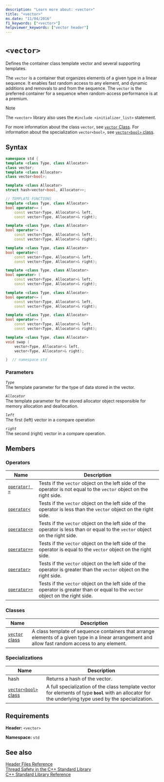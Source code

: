 ```yaml
---
description: "Learn more about: <vector>"
title: "<vector>"
ms.date: "11/04/2016"
f1_keywords: ["<vector>"]
helpviewer_keywords: ["vector header"]
---
```

# `<vector>`

Defines the container class template vector and several supporting templates.

The `vector` is a container that organizes elements of a given type in a linear sequence. It enables fast random access to any element, and dynamic additions and removals to and from the sequence. The `vector` is the preferred container for a sequence when random-access performance is at a premium.

> [!NOTE]
> The `<vector>` library also uses the `#include <initializer_list>` statement.

For more information about the class `vector`, see [`vector` Class](../standard-library/vector-class.md). For information about the specialization `vector<bool>`, see [`vector<bool>` class](../standard-library/vector-bool-class.md).

## Syntax

```cpp
namespace std {
template <class Type, class Allocator>
class vector;
template <class Allocator>
class vector<bool>;

template <class Allocator>
struct hash<vector<bool, Allocator>>;

// TEMPLATE FUNCTIONS
template <class Type, class Allocator>
bool operator== (
    const vector<Type, Allocator>& left,
    const vector<Type, Allocator>& right);

template <class Type, class Allocator>
bool operator!= (
    const vector<Type, Allocator>& left,
    const vector<Type, Allocator>& right);

template <class Type, class Allocator>
bool operator<(
    const vector<Type, Allocator>& left,
    const vector<Type, Allocator>& right);

template <class Type, class Allocator>
bool operator> (
    const vector<Type, Allocator>& left,
    const vector<Type, Allocator>& right);

template <class Type, class Allocator>
bool operator<= (
    const vector<Type, Allocator>& left,
    const vector<Type, Allocator>& right);

template <class Type, class Allocator>
bool operator>= (
    const vector<Type, Allocator>& left,
    const vector<Type, Allocator>& right);

template <class Type, class Allocator>
void swap (
    vector<Type, Allocator>& left,
    vector<Type, Allocator>& right);

}  // namespace std
```

### Parameters

*`Type`*\
The template parameter for the type of data stored in the vector.

*`Allocator`*\
The template parameter for the stored allocator object responsible for memory allocation and deallocation.

*`left`*\
The first (left) vector in a compare operation

*`right`*\
The second (right) vector in a compare operation.

## Members

### Operators

|Name|Description|
|-|-|
|[`operator! =`](../standard-library/vector-operators.md#op_neq)|Tests if the `vector` object on the left side of the operator is not equal to the `vector` object on the right side.|
|[`operator<`](../standard-library/vector-operators.md#op_lt)|Tests if the `vector` object on the left side of the operator is less than the `vector` object on the right side.|
|[`operator<=`](../standard-library/vector-operators.md#op_gt_eq)|Tests if the `vector` object on the left side of the operator is less than or equal to the `vector` object on the right side.|
|[`operator==`](../standard-library/vector-operators.md#op_eq_eq)|Tests if the `vector` object on the left side of the operator is equal to the `vector` object on the right side.|
|[`operator>`](../standard-library/vector-operators.md#op_gt)|Tests if the `vector` object on the left side of the operator is greater than the `vector` object on the right side.|
|[`operator>=`](../standard-library/vector-operators.md#op_gt_eq)|Tests if the `vector` object on the left side of the operator is greater than or equal to the `vector` object on the right side.|

### Classes

|Name|Description|
|-|-|
|[`vector` class](../standard-library/vector-class.md)|A class template of sequence containers that arrange elements of a given type in a linear arrangement and allow fast random access to any element.|

### Specializations

|Name|Description|
|-|-|
|hash|Returns a hash of the vector.|
|[`vector<bool>` class](../standard-library/vector-bool-class.md)|A full specialization of the class template vector for elements of type **`bool`** with an allocator for the underlying type used by the specialization.|

## Requirements

**Header:** `<vector>`

**Namespace:** `std`

## See also

[Header Files Reference](../standard-library/cpp-standard-library-header-files.md)\
[Thread Safety in the C++ Standard Library](../standard-library/thread-safety-in-the-cpp-standard-library.md)\
[C++ Standard Library Reference](../standard-library/cpp-standard-library-reference.md)
